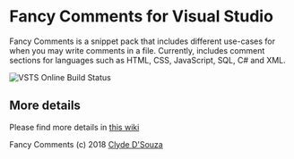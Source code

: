 # Fancy Comments for Visual Studio
Fancy Comments is a snippet pack that includes different use-cases for when you may write comments in a file. Currently, includes comment sections for languages such as HTML, CSS, JavaScript, SQL, C# and XML. 

![VSTS Online Build Status](https://clydedsouza.visualstudio.com/_apis/public/build/definitions/13bd409d-3e06-45d7-a32b-eb096b318c0c/3/badge)
   

## More details
Please find more details in [this wiki](https://github.com/ClydeDz/fancy-comments/wiki)
   
     
Fancy Comments (c) 2018 [Clyde D'Souza](https://clydedsouza.net)